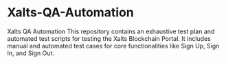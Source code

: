 # Xalts-QA-Automation
Xalts QA Automation This repository contains an exhaustive test plan and automated test scripts for testing the Xalts Blockchain Portal. It includes manual and automated test cases for core functionalities like Sign Up, Sign In, and Sign Out.
